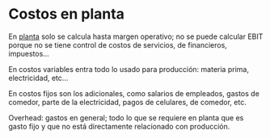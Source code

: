 # Costos en planta

En [planta](Operaci%C3%B3n%20de%20plantas.md) solo se calcula hasta margen operativo; no se puede calcular EBIT porque no se tiene control de costos de servicios, de financieros, impuestos...

En costos variables entra todo lo usado para producción: materia prima, electricidad, etc...

En costos fijos son los adicionales, como salarios de empleados, gastos de comedor, parte de la electricidad, pagos de celulares, de comedor, etc.

Overhead: gastos en general; todo lo que se requiere en planta que es gasto fijo y que no está directamente relacionado con producción.
